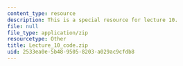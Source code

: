 ```yaml
---
content_type: resource
description: This is a special resource for lecture 10.
file: null
file_type: application/zip
resourcetype: Other
title: Lecture_10_code.zip
uid: 2533ea0e-5b48-9505-8203-a029ac9cfdb8
---
```

